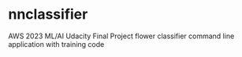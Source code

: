 # nnclassifier
AWS 2023 ML/AI Udacity Final Project
flower classifier command line application with training code 

